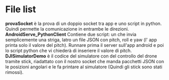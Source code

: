 # File list 
__provaSocket__ è la prova di un doppio socket tra app e uno script in python. Quindi permette la comunicazione in entrambe le direzioni. 
__AndroidServe_PythonClient__ Contiene due script: un che invia semplicemente una striga, latro un file JSON con pitch, roll e yaw (l' app printa solo il valore del pitch). Runnare prima il server sull'app android e poi lo script python che vi chiederà di inseriere il valore di pitch.
__DJISimulatorDemo__ è il codice del simulatore con del controllo del drone tramite stick, riadattato con il nostro socket che manda pacchetti JSON con le posizioni angolari e le fa printare al simulatore (Quindi gli stick sono stati rimossi).

